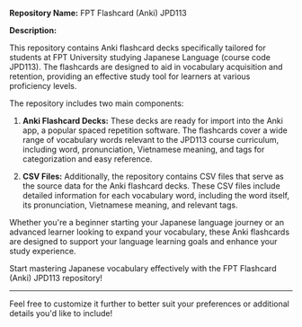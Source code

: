

**Repository Name:** FPT Flashcard (Anki) JPD113

**Description:**

This repository contains Anki flashcard decks specifically tailored for students at FPT University studying Japanese Language (course code JPD113). The flashcards are designed to aid in vocabulary acquisition and retention, providing an effective study tool for learners at various proficiency levels.

The repository includes two main components:

1. **Anki Flashcard Decks:** These decks are ready for import into the Anki app, a popular spaced repetition software. The flashcards cover a wide range of vocabulary words relevant to the JPD113 course curriculum, including word, pronunciation, Vietnamese meaning, and tags for categorization and easy reference.

2. **CSV Files:** Additionally, the repository contains CSV files that serve as the source data for the Anki flashcard decks. These CSV files include detailed information for each vocabulary word, including the word itself, its pronunciation, Vietnamese meaning, and relevant tags.

Whether you're a beginner starting your Japanese language journey or an advanced learner looking to expand your vocabulary, these Anki flashcards are designed to support your language learning goals and enhance your study experience.

Start mastering Japanese vocabulary effectively with the FPT Flashcard (Anki) JPD113 repository!

--- 

Feel free to customize it further to better suit your preferences or additional details you'd like to include!
